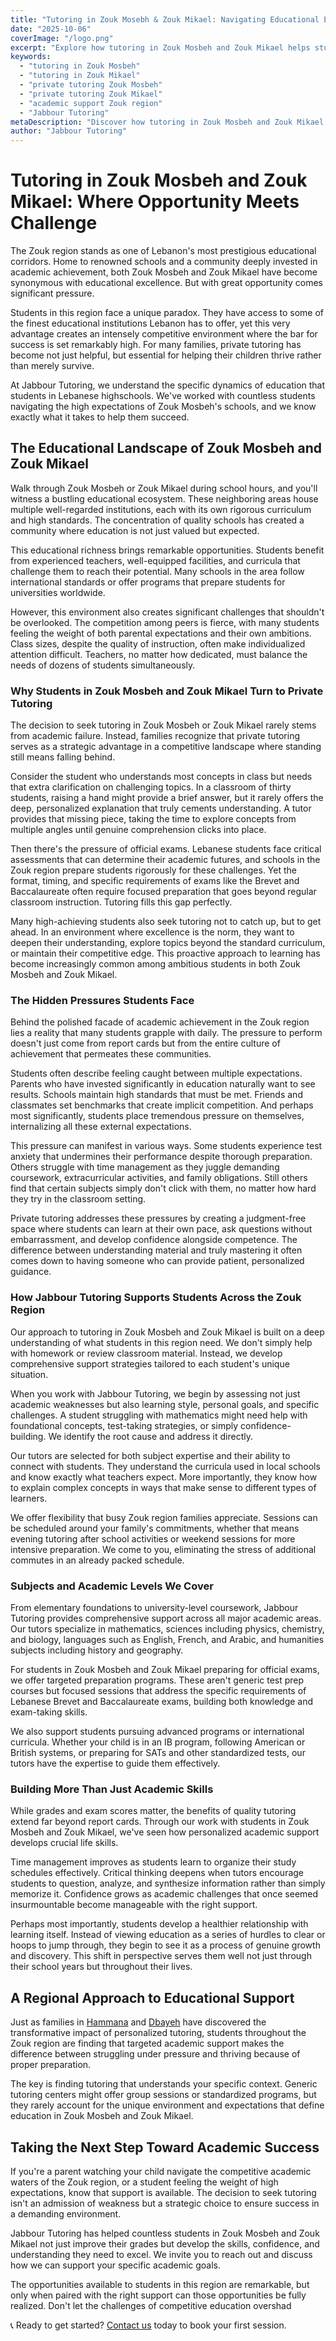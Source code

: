 ```yaml
---
title: "Tutoring in Zouk Mosebh & Zouk Mikael: Navigating Educational Excellence"
date: "2025-10-06"
coverImage: "/logo.png"
excerpt: "Explore how tutoring in Zouk Mosbeh and Zouk Mikael helps students balance exceptional educational opportunities with intense academic pressure."
keywords:
  - "tutoring in Zouk Mosbeh"
  - "tutoring in Zouk Mikael"
  - "private tutoring Zouk Mosbeh"
  - "private tutoring Zouk Mikael"
  - "academic support Zouk region"
  - "Jabbour Tutoring"
metaDescription: "Discover how tutoring in Zouk Mosbeh and Zouk Mikael helps students excel in one of Lebanon's most competitive educational regions. Expert support from Jabbour Tutoring."
author: "Jabbour Tutoring"
---
```


# Tutoring in Zouk Mosbeh and Zouk Mikael: Where Opportunity Meets Challenge

The Zouk region stands as one of Lebanon's most prestigious educational corridors. Home to renowned schools and a community deeply invested in academic achievement, both Zouk Mosbeh and Zouk Mikael have become synonymous with educational excellence. But with great opportunity comes significant pressure.

Students in this region face a unique paradox. They have access to some of the finest educational institutions Lebanon has to offer, yet this very advantage creates an intensely competitive environment where the bar for success is set remarkably high. For many families, private tutoring has become not just helpful, but essential for helping their children thrive rather than merely survive.

At Jabbour Tutoring, we understand the specific dynamics of education that students in Lebanese highschools. We've worked with countless students navigating the high expectations of Zouk Mosbeh's schools, and we know exactly what it takes to help them succeed.

## The Educational Landscape of Zouk Mosbeh and Zouk Mikael

Walk through Zouk Mosbeh or Zouk Mikael during school hours, and you'll witness a bustling educational ecosystem. These neighboring areas house multiple well-regarded institutions, each with its own rigorous curriculum and high standards. The concentration of quality schools has created a community where education is not just valued but expected.

This educational richness brings remarkable opportunities. Students benefit from experienced teachers, well-equipped facilities, and curricula that challenge them to reach their potential. Many schools in the area follow international standards or offer programs that prepare students for universities worldwide.

However, this environment also creates significant challenges that shouldn't be overlooked. The competition among peers is fierce, with many students feeling the weight of both parental expectations and their own ambitions. Class sizes, despite the quality of instruction, often make individualized attention difficult. Teachers, no matter how dedicated, must balance the needs of dozens of students simultaneously.

### Why Students in Zouk Mosbeh and Zouk Mikael Turn to Private Tutoring

The decision to seek tutoring in Zouk Mosbeh or Zouk Mikael rarely stems from academic failure. Instead, families recognize that private tutoring serves as a strategic advantage in a competitive landscape where standing still means falling behind.

Consider the student who understands most concepts in class but needs that extra clarification on challenging topics. In a classroom of thirty students, raising a hand might provide a brief answer, but it rarely offers the deep, personalized explanation that truly cements understanding. A tutor provides that missing piece, taking the time to explore concepts from multiple angles until genuine comprehension clicks into place.

Then there's the pressure of official exams. Lebanese students face critical assessments that can determine their academic futures, and schools in the Zouk region prepare students rigorously for these challenges. Yet the format, timing, and specific requirements of exams like the Brevet and Baccalaureate often require focused preparation that goes beyond regular classroom instruction. Tutoring fills this gap perfectly.

Many high-achieving students also seek tutoring not to catch up, but to get ahead. In an environment where excellence is the norm, they want to deepen their understanding, explore topics beyond the standard curriculum, or maintain their competitive edge. This proactive approach to learning has become increasingly common among ambitious students in both Zouk Mosbeh and Zouk Mikael.

### The Hidden Pressures Students Face

Behind the polished facade of academic achievement in the Zouk region lies a reality that many students grapple with daily. The pressure to perform doesn't just come from report cards but from the entire culture of achievement that permeates these communities.

Students often describe feeling caught between multiple expectations. Parents who have invested significantly in education naturally want to see results. Schools maintain high standards that must be met. Friends and classmates set benchmarks that create implicit competition. And perhaps most significantly, students place tremendous pressure on themselves, internalizing all these external expectations.

This pressure can manifest in various ways. Some students experience test anxiety that undermines their performance despite thorough preparation. Others struggle with time management as they juggle demanding coursework, extracurricular activities, and family obligations. Still others find that certain subjects simply don't click with them, no matter how hard they try in the classroom setting.

Private tutoring addresses these pressures by creating a judgment-free space where students can learn at their own pace, ask questions without embarrassment, and develop confidence alongside competence. The difference between understanding material and truly mastering it often comes down to having someone who can provide patient, personalized guidance.

### How Jabbour Tutoring Supports Students Across the Zouk Region

Our approach to tutoring in Zouk Mosbeh and Zouk Mikael is built on a deep understanding of what students in this region need. We don't simply help with homework or review classroom material. Instead, we develop comprehensive support strategies tailored to each student's unique situation.

When you work with Jabbour Tutoring, we begin by assessing not just academic weaknesses but also learning style, personal goals, and specific challenges. A student struggling with mathematics might need help with foundational concepts, test-taking strategies, or simply confidence-building. We identify the root cause and address it directly.

Our tutors are selected for both subject expertise and their ability to connect with students. They understand the curricula used in local schools and know exactly what teachers expect. More importantly, they know how to explain complex concepts in ways that make sense to different types of learners.

We offer flexibility that busy Zouk region families appreciate. Sessions can be scheduled around your family's commitments, whether that means evening tutoring after school activities or weekend sessions for more intensive preparation. We come to you, eliminating the stress of additional commutes in an already packed schedule.

### Subjects and Academic Levels We Cover

From elementary foundations to university-level coursework, Jabbour Tutoring provides comprehensive support across all major academic areas. Our tutors specialize in mathematics, sciences including physics, chemistry, and biology, languages such as English, French, and Arabic, and humanities subjects including history and geography.

For students in Zouk Mosbeh and Zouk Mikael preparing for official exams, we offer targeted preparation programs. These aren't generic test prep courses but focused sessions that address the specific requirements of Lebanese Brevet and Baccalaureate exams, building both knowledge and exam-taking skills.

We also support students pursuing advanced programs or international curricula. Whether your child is in an IB program, following American or British systems, or preparing for SATs and other standardized tests, our tutors have the expertise to guide them effectively.

### Building More Than Just Academic Skills

While grades and exam scores matter, the benefits of quality tutoring extend far beyond report cards. Through our work with students in Zouk Mosbeh and Zouk Mikael, we've seen how personalized academic support develops crucial life skills.

Time management improves as students learn to organize their study schedules effectively. Critical thinking deepens when tutors encourage students to question, analyze, and synthesize information rather than simply memorize it. Confidence grows as academic challenges that once seemed insurmountable become manageable with the right support.

Perhaps most importantly, students develop a healthier relationship with learning itself. Instead of viewing education as a series of hurdles to clear or hoops to jump through, they begin to see it as a process of genuine growth and discovery. This shift in perspective serves them well not just through their school years but throughout their lives.

## A Regional Approach to Educational Support

Just as families in [Hammana](/tutoring-in-hammana) and [Dbayeh](/tutoring-in-dbayeh) have discovered the transformative impact of personalized tutoring, students throughout the Zouk region are finding that targeted academic support makes the difference between struggling under pressure and thriving because of proper preparation.

The key is finding tutoring that understands your specific context. Generic tutoring centers might offer group sessions or standardized programs, but they rarely account for the unique environment and expectations that define education in Zouk Mosbeh and Zouk Mikael.

## Taking the Next Step Toward Academic Success

If you're a parent watching your child navigate the competitive academic waters of the Zouk region, or a student feeling the weight of high expectations, know that support is available. The decision to seek tutoring isn't an admission of weakness but a strategic choice to ensure success in a demanding environment.

Jabbour Tutoring has helped countless students in Zouk Mosbeh and Zouk Mikael not just improve their grades but develop the skills, confidence, and understanding they need to excel. We invite you to reach out and discuss how we can support your specific academic goals.

The opportunities available to students in this region are remarkable, but only when paired with the right support can those opportunities be fully realized. Don't let the challenges of competitive education overshad

📞 Ready to get started?
[Contact us](/contact) today to book your first session.

